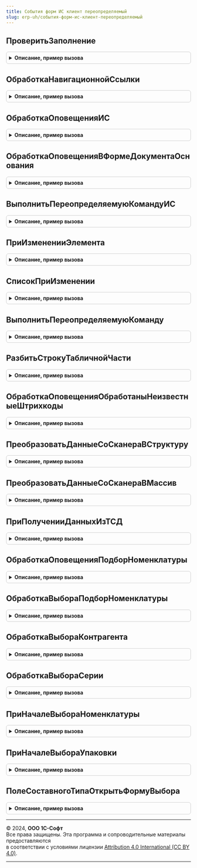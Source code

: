 ```yaml
---
title: События форм ИС клиент переопределяемый
slug: erp-uh/события-форм-ис-клиент-переопределяемый
---
```



## ПроверитьЗаполнение
<details style="margin: 1em 0; padding: 0.5em; border: 1px solid #ccc; border-radius: 6px;">

<summary style="font-weight: bold; cursor: pointer;">Описание, пример вызова</summary>

```bsl

// Клиентский обработчик проверки заполнения форм ГосИС
//
// Параметры:
//   Форма - ФормаКлиентскогоПриложения - проверяемая форма
//   Отказ - Булево - Истина если проверка заполнения не пройдена
Процедура ПроверитьЗаполнение(Форма, Отказ) Экспорт
```

Пример вызова
```bsl
СобытияФормИСКлиентПереопределяемый.ПроверитьЗаполнение(Форма, Отказ) 
```
</details>

## ОбработкаНавигационнойСсылки
<details style="margin: 1em 0; padding: 0.5em; border: 1px solid #ccc; border-radius: 6px;">

<summary style="font-weight: bold; cursor: pointer;">Описание, пример вызова</summary>

```bsl

// Обрабатывает нажатие на гиперссылку со статусом обработки в ИС.
//
// Параметры:
//  Форма - ФормаКлиентскогоПриложения - форма, в которой произошло нажатие на гиперссылку,
//  НавигационнаяСсылкаФорматированнойСтроки - Строка - значение гиперссылки форматированной строки,
//  СтандартнаяОбработка - Булево - признак стандартной (системной) обработки события.
//
Процедура ОбработкаНавигационнойСсылки(Форма, НавигационнаяСсылкаФорматированнойСтроки, СтандартнаяОбработка) Экспорт
```

Пример вызова
```bsl
СобытияФормИСКлиентПереопределяемый.ОбработкаНавигационнойСсылки(Форма, НавигационнаяСсылкаФорматированнойСтроки, СтандартнаяОбработка) 
```
</details>

## ОбработкаОповещенияИС
<details style="margin: 1em 0; padding: 0.5em; border: 1px solid #ccc; border-radius: 6px;">

<summary style="font-weight: bold; cursor: pointer;">Описание, пример вызова</summary>

```bsl

// Обработчики событий обрабатываемых БГосИС в прикладных формах
//
// Параметры:
//  Форма                   - ФормаКлиентскогоПриложения - оповещаемая форма,
//  ИмяСобытия              - Строка           - имя события,
//  Параметр                - Произвольный     - параметр сообщения. Могут быть переданы любые необходимые данные,
//  Источник                - Произвольный     - источник события.
//  ДополнительныеПараметры - Структура        - дополнительные параметры обработки
Процедура ОбработкаОповещенияИС(Форма, ИмяСобытия, Параметр, Источник, ДополнительныеПараметры) Экспорт
```

Пример вызова
```bsl
СобытияФормИСКлиентПереопределяемый.ОбработкаОповещенияИС(Форма, ИмяСобытия, Параметр, Источник, ДополнительныеПараметры) 
```
</details>

## ОбработкаОповещенияВФормеДокументаОснования
<details style="margin: 1em 0; padding: 0.5em; border: 1px solid #ccc; border-radius: 6px;">

<summary style="font-weight: bold; cursor: pointer;">Описание, пример вызова</summary>

```bsl

//Переопределенный сценарий обработки оповещения прикладных объектов об изменениях в библиотечных.
//   Вызывается для обновления гиперссылок в прикладных документах и при необходимости выполнить дополнительные действия.
//   Для переопределения обработчика установить Событие.Обработано = Истина, для дополнения не менять это значение.
//
// Параметры:
//   МестоВызова - Структура - сведения о месте в котором требуется обработка:
//    * Форма  - ФормаКлиентскогоПриложения     - источник вызова
//    * Объект - ДанныеФормыСтруктура - основной реквизит формы
//   Событие     - Структура - сведения о событии:
//    * Имя        - Строка       - имя события формы
//    * Параметр   - Произвольный - параметр события формы
//    * Источник   - Произвольный - источник события формы
//    * Обработано - Булево       - признак что событие уже обработано
//
Процедура ОбработкаОповещенияВФормеДокументаОснования(МестоВызова, Событие) Экспорт
```

Пример вызова
```bsl
СобытияФормИСКлиентПереопределяемый.ОбработкаОповещенияВФормеДокументаОснования(МестоВызова, Событие) 
```
</details>

## ВыполнитьПереопределяемуюКомандуИС
<details style="margin: 1em 0; padding: 0.5em; border: 1px solid #ccc; border-radius: 6px;">

<summary style="font-weight: bold; cursor: pointer;">Описание, пример вызова</summary>

```bsl

// Выполняет переопределяемую команду
//
// Параметры:
//  Форма                   - ФормаКлиентскогоПриложения - форма, в которой расположена команда
//  Команда                 - КомандаФормы     - команда формы
//  ДополнительныеПараметры - Структура        - дополнительные параметры.
//
Процедура ВыполнитьПереопределяемуюКомандуИС(Форма, Команда, ДополнительныеПараметры) Экспорт
```

Пример вызова
```bsl
СобытияФормИСКлиентПереопределяемый.ВыполнитьПереопределяемуюКомандуИС(Форма, Команда, ДополнительныеПараметры) 
```
</details>

## ПриИзмененииЭлемента
<details style="margin: 1em 0; padding: 0.5em; border: 1px solid #ccc; border-radius: 6px;">

<summary style="font-weight: bold; cursor: pointer;">Описание, пример вызова</summary>

```bsl

// Обработчики БГосИС элементов прикладных форм
//   Ограничения: не предполагает контекстный серверный вызов.
//
// Параметры:
//   Форма                   - ФормаКлиентскогоПриложения - форма, из которой происходит вызов процедуры.
//   Элемент                 - Произвольный - элемент-источник события "При изменении". Может быть любой идентификатор (примеры: поле ввода, строка).
//   ДополнительныеПараметры - Структура    - значения дополнительных параметров влияющих на обработку.
//
Процедура ПриИзмененииЭлемента(Форма, Элемент, ДополнительныеПараметры) Экспорт
```

Пример вызова
```bsl
СобытияФормИСКлиентПереопределяемый.ПриИзмененииЭлемента(Форма, Элемент, ДополнительныеПараметры) 
```
</details>

## СписокПриИзменении
<details style="margin: 1em 0; padding: 0.5em; border: 1px solid #ccc; border-radius: 6px;">

<summary style="font-weight: bold; cursor: pointer;">Описание, пример вызова</summary>

```bsl

// Переопределяемая часть обработки события при изменении в формах списков.
//
// Параметры:
//   Форма - ФормаКлиентскогоПриложения - Форма в которой возникло событие ПриИзменении.
//   Элемент - ТаблицаФормы - Элемент формы связанный со списком в котором возникло событие ПриИзменении.
Процедура СписокПриИзменении(Форма, Элемент) Экспорт
```

Пример вызова
```bsl
СобытияФормИСКлиентПереопределяемый.СписокПриИзменении(Форма, Элемент) 
```
</details>

## ВыполнитьПереопределяемуюКоманду
<details style="margin: 1em 0; padding: 0.5em; border: 1px solid #ccc; border-radius: 6px;">

<summary style="font-weight: bold; cursor: pointer;">Описание, пример вызова</summary>

```bsl
// Обработчик переопределяемой команды формы.
//
// Параметры:
//  Форма   - ФормаКлиентскогоПриложения - форма объекта справочника или документа,
//  Команда - КомандаФормы     - команда формы.
Процедура ВыполнитьПереопределяемуюКоманду(Форма, Команда) Экспорт
```

Пример вызова
```bsl
СобытияФормИСКлиентПереопределяемый.ВыполнитьПереопределяемуюКоманду(Форма, Команда) 
```
</details>

## РазбитьСтрокуТабличнойЧасти
<details style="margin: 1em 0; padding: 0.5em; border: 1px solid #ccc; border-radius: 6px;">

<summary style="font-weight: bold; cursor: pointer;">Описание, пример вызова</summary>

```bsl

// Выполняет процедуру разбиения строки табличной части. Установить СтандартнаяОбработка = Ложь при реализации.
//
// Параметры:
//  СтандартнаяОбработка - Булево - признак библиотечной обработки события
//  ТабличнаяЧасть - ТабличнаяЧасть - Табличная часть объекта где происходит разбиение
//  ЭлементФормы   - ТаблицаФормы   - Элемент табличной части в пользовательском интерфейсе.
//  ПараметрыРазбиенияСтроки - См. ПараметрыРазбиенияСтроки
//  ОповещениеПослеРазбиения - ОписаниеОповещения - действия после разбиения (ожидаемый результат действия - новая строка)
Процедура РазбитьСтрокуТабличнойЧасти(СтандартнаяОбработка, ТабличнаяЧасть, ЭлементФормы, ПараметрыРазбиенияСтроки, ОповещениеПослеРазбиения) Экспорт
```

Пример вызова
```bsl
СобытияФормИСКлиентПереопределяемый.РазбитьСтрокуТабличнойЧасти(СтандартнаяОбработка, ТабличнаяЧасть, ЭлементФормы, ПараметрыРазбиенияСтроки, ОповещениеПослеРазбиения) 
```
</details>

## ОбработкаОповещенияОбработаныНеизвестныеШтрихкоды
<details style="margin: 1em 0; padding: 0.5em; border: 1px solid #ccc; border-radius: 6px;">

<summary style="font-weight: bold; cursor: pointer;">Описание, пример вызова</summary>

```bsl

// Вызывается перед обработкой штрихкодов, не привязанных ни к одной номенклатуре.
//
// Параметры:
//  ОписаниеОповещения - ОписаниеОповещения - процедура, которую нужно вызвать после выполнения обработки,
//  Форма - ФормаКлиентскогоПриложения - форма, в которой отсканировали штрихкоды,
//  ИмяСобытия - Строка - имя события, инициировавшее оповещение,
//  Параметр - Структура - данные для обработки,
//  Источник - Произвольный - источник события.
Процедура ОбработкаОповещенияОбработаныНеизвестныеШтрихкоды(ОписаниеОповещения, Форма, ИмяСобытия, Параметр, Источник) Экспорт
```

Пример вызова
```bsl
СобытияФормИСКлиентПереопределяемый.ОбработкаОповещенияОбработаныНеизвестныеШтрихкоды(ОписаниеОповещения, Форма, ИмяСобытия, Параметр, Источник) 
```
</details>

## ПреобразоватьДанныеСоСканераВСтруктуру
<details style="margin: 1em 0; padding: 0.5em; border: 1px solid #ccc; border-radius: 6px;">

<summary style="font-weight: bold; cursor: pointer;">Описание, пример вызова</summary>

```bsl

// В процедуре нужно реализовать алгоритм преобразования данных из подсистемы подключаемого оборудования.
//
// Параметры:
//  Результат - Структура - со свойствами Штрихкод, Количество
//  Параметр  - Массив    - входящие данные.
Процедура ПреобразоватьДанныеСоСканераВСтруктуру(Результат, Параметр) Экспорт
```

Пример вызова
```bsl
СобытияФормИСКлиентПереопределяемый.ПреобразоватьДанныеСоСканераВСтруктуру(Результат, Параметр) 
```
</details>

## ПреобразоватьДанныеСоСканераВМассив
<details style="margin: 1em 0; padding: 0.5em; border: 1px solid #ccc; border-radius: 6px;">

<summary style="font-weight: bold; cursor: pointer;">Описание, пример вызова</summary>

```bsl

// В процедуре нужно реализовать алгоритм преобразования данных из подсистемы подключаемого оборудования.
//
// Параметры:
//  Результат - Массив - Массив структур со свойствами Штрихкод, Количество.
//  Параметр  - Массив - входящие данные.
Процедура ПреобразоватьДанныеСоСканераВМассив(Результат, Параметр) Экспорт
```

Пример вызова
```bsl
СобытияФормИСКлиентПереопределяемый.ПреобразоватьДанныеСоСканераВМассив(Результат, Параметр) 
```
</details>

## ПриПолученииДанныхИзТСД
<details style="margin: 1em 0; padding: 0.5em; border: 1px solid #ccc; border-radius: 6px;">

<summary style="font-weight: bold; cursor: pointer;">Описание, пример вызова</summary>

```bsl

Процедура ПриПолученииДанныхИзТСД(ОписаниеОповещения, Форма, РезультатВыполнения) Экспорт
```

Пример вызова
```bsl
СобытияФормИСКлиентПереопределяемый.ПриПолученииДанныхИзТСД(ОписаниеОповещения, Форма, РезультатВыполнения) 
```
</details>

## ОбработкаОповещенияПодборНоменклатуры
<details style="margin: 1em 0; padding: 0.5em; border: 1px solid #ccc; border-radius: 6px;">

<summary style="font-weight: bold; cursor: pointer;">Описание, пример вызова</summary>

```bsl

// Вызывает процедуру обработки подбора, если произошло оповещение из формы подбора.
//
// Параметры:
//  ОповещениеПриЗавершении - ОписаниеОповещения - процедура завершения подбора номенклатуры,
//  ИмяСобытия - Строка - имя события, о котором происходит оповещение,
//  Параметр - Произвольный - переданный в сообщение параметр,
//  Источник - ФормаКлиентскогоПриложения - форма, в которой произошло оповещение.
Процедура ОбработкаОповещенияПодборНоменклатуры(ОповещениеПриЗавершении, ИмяСобытия, Параметр, Источник) Экспорт
```

Пример вызова
```bsl
СобытияФормИСКлиентПереопределяемый.ОбработкаОповещенияПодборНоменклатуры(ОповещениеПриЗавершении, ИмяСобытия, Параметр, Источник) 
```
</details>

## ОбработкаВыбораПодборНоменклатуры
<details style="margin: 1em 0; padding: 0.5em; border: 1px solid #ccc; border-radius: 6px;">

<summary style="font-weight: bold; cursor: pointer;">Описание, пример вызова</summary>

```bsl

// Вызывает процедуру обработки подбора, если произошел выбор из формы подбора.
//
// Параметры:
//  ОповещениеПриЗавершении - ОписаниеОповещения - процедура завершения подбора номенклатуры,
//  ВыбранноеЗначение - Произвольный - результат выбора в подчиненной форме,
//  ИсточникВыбора - ФормаКлиентскогоПриложения - форма, где осуществлен выбор.
Процедура ОбработкаВыбораПодборНоменклатуры(ОповещениеПриЗавершении, ВыбранноеЗначение, ИсточникВыбора) Экспорт
```

Пример вызова
```bsl
СобытияФормИСКлиентПереопределяемый.ОбработкаВыбораПодборНоменклатуры(ОповещениеПриЗавершении, ВыбранноеЗначение, ИсточникВыбора) 
```
</details>

## ОбработкаВыбораКонтрагента
<details style="margin: 1em 0; padding: 0.5em; border: 1px solid #ccc; border-radius: 6px;">

<summary style="font-weight: bold; cursor: pointer;">Описание, пример вызова</summary>

```bsl

// Вызывает процедуру обработки выбора контрагента, если произошел выбор из формы выбора.
//
// Параметры:
//  ОповещениеПриЗавершении - ОписаниеОповещения - процедура завершения подбора номенклатуры,
//  ВыбранноеЗначение - Произвольный - результат выбора в подчиненной форме,
//  ИсточникВыбора - ФормаКлиентскогоПриложения - форма, где осуществлен выбор.
Процедура ОбработкаВыбораКонтрагента(ОповещениеПриЗавершении, ВыбранноеЗначение, ИсточникВыбора) Экспорт
```

Пример вызова
```bsl
СобытияФормИСКлиентПереопределяемый.ОбработкаВыбораКонтрагента(ОповещениеПриЗавершении, ВыбранноеЗначение, ИсточникВыбора) 
```
</details>

## ОбработкаВыбораСерии
<details style="margin: 1em 0; padding: 0.5em; border: 1px solid #ccc; border-radius: 6px;">

<summary style="font-weight: bold; cursor: pointer;">Описание, пример вызова</summary>

```bsl

// Выполняется при обработке выбора. Требуется выделить и обработать событие выбора серии.
//
// Параметры:
//  Форма                  - ФормаКлиентскогоПриложения - Форма для которой требуется обработать событие выбора.
//  ВыбранноеЗначение      - ОпределяемыйТип.СерияНоменклатуры - результат выбора.
//  ИсточникВыбора         - ФормаКлиентскогоПриложения - Форма, в которой произведен выбор.
//  ПараметрыУказанияСерий - Произвольный - параметры указания серий формы.
Процедура ОбработкаВыбораСерии(Форма, ВыбранноеЗначение, ИсточникВыбора, ПараметрыУказанияСерий) Экспорт
```

Пример вызова
```bsl
СобытияФормИСКлиентПереопределяемый.ОбработкаВыбораСерии(Форма, ВыбранноеЗначение, ИсточникВыбора, ПараметрыУказанияСерий) 
```
</details>

## ПриНачалеВыбораНоменклатуры
<details style="margin: 1em 0; padding: 0.5em; border: 1px solid #ccc; border-radius: 6px;">

<summary style="font-weight: bold; cursor: pointer;">Описание, пример вызова</summary>

```bsl

// Выполняется при начале выбора номенклатуры. Требуется определить и открыть форму выбора.
//
// Параметры:
//  Владелец             - ФормаКлиентскогоПриложения  - Форма владелец (возможен владелец - элемент формы).
//  ВидыПродукции        - ПеречислениеСсылка.ВидыПродукцииИС, Массив Из ПеречислениеСсылка.ВидыПродукцииИС - Виды продукции.
//  СтандартнаяОбработка - Булево - Использовать стандартную обработку события.
//  ОписаниеОповещения   - ОписаниеОповещения - Вызывается при выборе значения в форме выбора.
//  Реквизиты            - Структура - параметры формы создания номенклатуры.
//
Процедура ПриНачалеВыбораНоменклатуры(Владелец, ВидыПродукции, СтандартнаяОбработка, ОписаниеОповещения=Неопределено, Знач Реквизиты = Неопределено) Экспорт
```

Пример вызова
```bsl
СобытияФормИСКлиентПереопределяемый.ПриНачалеВыбораНоменклатуры(Владелец, ВидыПродукции, СтандартнаяОбработка, ОписаниеОповещения, Реквизиты);
```
</details>

## ПриНачалеВыбораУпаковки
<details style="margin: 1em 0; padding: 0.5em; border: 1px solid #ccc; border-radius: 6px;">

<summary style="font-weight: bold; cursor: pointer;">Описание, пример вызова</summary>

```bsl

// Выполняется при начале выбора упаковки номенклатуры. Требуется определить и открыть форму выбора.
//
// Параметры:
//  Владелец             - ФормаКлиентскогоПриложения  - Форма владелец (возможен владелец - элемент формы).
//  Номенклатура         - ОпределяемыйТип.Номенклатура - Номенклатура для отбора.
//  СтандартнаяОбработка - Булево - Использовать стандартную обработку события.
//  ОписаниеОповещения   - ОписаниеОповещения - Вызывается при выборе значения в форме выбора.
//  Реквизиты            - Структура - параметры формы создания номенклатуры.
//
Процедура ПриНачалеВыбораУпаковки(Владелец, Номенклатура, СтандартнаяОбработка, ОписаниеОповещения=Неопределено, Знач Реквизиты = Неопределено) Экспорт
```

Пример вызова
```bsl
СобытияФормИСКлиентПереопределяемый.ПриНачалеВыбораУпаковки(Владелец, Номенклатура, СтандартнаяОбработка, ОписаниеОповещения, Реквизиты);
```
</details>

## ПолеСоставногоТипаОткрытьФормуВыбора
<details style="margin: 1em 0; padding: 0.5em; border: 1px solid #ccc; border-radius: 6px;">

<summary style="font-weight: bold; cursor: pointer;">Описание, пример вызова</summary>

```bsl

// Выполняется при выборе действия открытия формы для выбора элемента ссылочного типа в поле составного типа.
// Можно переопределить Параметры, например, ИмяФормы.
// Можно отключить стандартную обработку и определить свой обработчик выбора (не рекомендуется).
//
// Параметры:
//  Форма                - ФормаКлиентскогоПриложения  - Форма из которой вызывается событие.
//  Элемент              - ПолеФормы - Поле формы для которого выполняется действие.
//  Параметры            - Структура - структура параметров из:
//   Вид      - Строка - вид метаданных, например, Справочник
//   Имя      - Строка - имя объекта метаданных, например, Организации
//   ИмяФормы - Строка - имя формы для выбора, например, ФормаВыбора.
//  СтандартнаяОбработка - Булево - Использовать стандартную обработку события.
//  ПараметрыОткрытияФормы - Структура - Параметры, которые будут переданы в открываемую форму.
//  ОписаниеОповещения     - ОписаниеОповещения - Описание оповещения о закрытии открываемой формы.
//
Процедура ПолеСоставногоТипаОткрытьФормуВыбора(Форма, Элемент, Параметры, СтандартнаяОбработка, ПараметрыОткрытияФормы, ОписаниеОповещения) Экспорт
```

Пример вызова
```bsl
СобытияФормИСКлиентПереопределяемый.ПолеСоставногоТипаОткрытьФормуВыбора(Форма, Элемент, Параметры, СтандартнаяОбработка, ПараметрыОткрытияФормы, ОписаниеОповещения) 
```
</details>

---

© 2024, **ООО 1С-Софт**  
Все права защищены. Эта программа и сопроводительные материалы предоставляются  
в соответствии с условиями лицензии [Attribution 4.0 International (CC BY 4.0)](https://creativecommons.org/licenses/by/4.0/legalcode).

---
